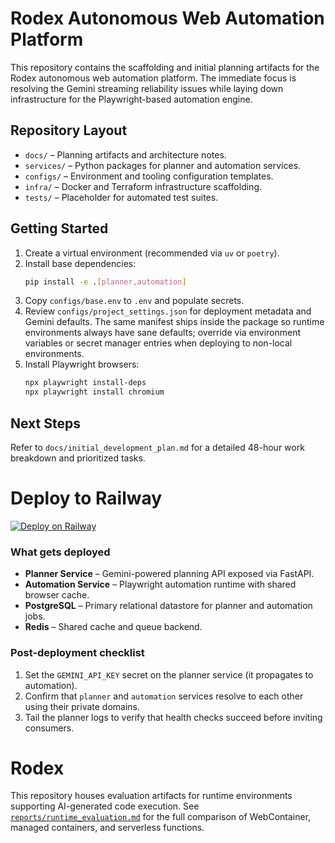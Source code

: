 
# Rodex Autonomous Web Automation Platform

This repository contains the scaffolding and initial planning artifacts for the Rodex autonomous web automation platform. The immediate focus is resolving the Gemini streaming reliability issues while laying down infrastructure for the Playwright-based automation engine.

## Repository Layout
- `docs/` – Planning artifacts and architecture notes.
- `services/` – Python packages for planner and automation services.
- `configs/` – Environment and tooling configuration templates.
- `infra/` – Docker and Terraform infrastructure scaffolding.
- `tests/` – Placeholder for automated test suites.

## Getting Started
1. Create a virtual environment (recommended via `uv` or `poetry`).
2. Install base dependencies:
   ```bash
   pip install -e .[planner,automation]
   ```
3. Copy `configs/base.env` to `.env` and populate secrets.
4. Review `configs/project_settings.json` for deployment metadata and Gemini
   defaults. The same manifest ships inside the package so runtime environments
   always have sane defaults; override via environment variables or secret
   manager entries when deploying to non-local environments.
5. Install Playwright browsers:
   ```bash
   npx playwright install-deps
   npx playwright install chromium
   ```

## Next Steps
Refer to `docs/initial_development_plan.md` for a detailed 48-hour work breakdown and prioritized tasks.

# Deploy to Railway

[![Deploy on Railway](https://railway.app/button.svg)](https://railway.app/template/YOUR_TEMPLATE_ID)

### What gets deployed
- **Planner Service** – Gemini-powered planning API exposed via FastAPI.
- **Automation Service** – Playwright automation runtime with shared browser cache.
- **PostgreSQL** – Primary relational datastore for planner and automation jobs.
- **Redis** – Shared cache and queue backend.

### Post-deployment checklist
1. Set the `GEMINI_API_KEY` secret on the planner service (it propagates to automation).
2. Confirm that `planner` and `automation` services resolve to each other using their private domains.
3. Tail the planner logs to verify that health checks succeed before inviting consumers.

# Rodex

This repository houses evaluation artifacts for runtime environments supporting AI-generated code execution. See [`reports/runtime_evaluation.md`](reports/runtime_evaluation.md) for the full comparison of WebContainer, managed containers, and serverless functions.
